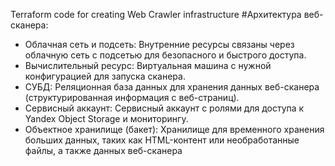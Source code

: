 Terraform code for creating Web Crawler infrastructure
#Архитектура веб-сканера:
- Облачная сеть и подсеть: Внутренние ресурсы связаны через облачную сеть с подсетью для безопасного и быстрого доступа.
- Вычислительный ресурс: Виртуальная машина с нужной конфигурацией для запуска сканера.
- СУБД: Реляционная база данных для хранения данных веб-сканера (структурированная информация с веб-страниц).
- Сервисный аккаунт: Сервисный аккаунт с ролями для доступа к Yandex Object Storage и мониторингу.
- Объектное хранилище (бакет): Хранилище для временного хранения больших данных, таких как HTML-контент или необработанные файлы, а также данных веб-сканера
